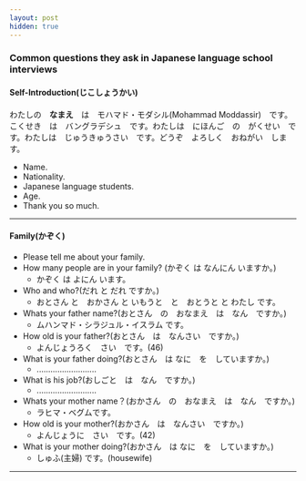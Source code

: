 ```yaml
---
layout: post
hidden: true
---
```


### **Common questions they ask in Japanese language school interviews**

#### **Self-Introduction(じこしょうかい)**

わたしの　**なまえ**　は　モハマド・モダシル(Mohammad Moddassir)　です。こくせき　は　バングラデシュ　です。わたしは　にほんご　の　がくせい　です。わたしは　じゅうきゅうさい　です。どうぞ　よろしく　おねがい　します。

- Name.
- Nationality.
- Japanese language students.
- Age.
- Thank you so much.

----

#### **Family(かぞく)**
- Please tell me about your family.
- How many people are in your family? (かぞく は なんにん いますか。)
    - かぞく は よにん います。
- Who and who?(だれ と だれ ですか。)
    - おとさん と　おかさん と いもうと　と　おとうと と わたし です。
- Whats your father name?(おとさん　の　おなまえ　は　なん　ですか。)
    - ムハンマド・シラジュル・イスラム です。
- How old is your father?(おとさん　は　なんさい　ですか。)
    - よんじょうろく　さい　です。(46)
- What is your father doing?(おとさん　は なに　を　していますか。)
    - ..........................
- What is his job?(おしごと　は　なん　ですか。)
    - ..........................
- Whats your mother name？(おかさん　の　おなまえ　は　なん　ですか。)
    - ラヒマ・ベグムです。
- How old is your mother?(おかさん　は　なんさい　ですか。)
    - よんじょうに　さい　です。(42)
- What is your mother doing?(おかさん　は なに　を　していますか。)
    - しゅふ(主婦) です。(housewife)

----
